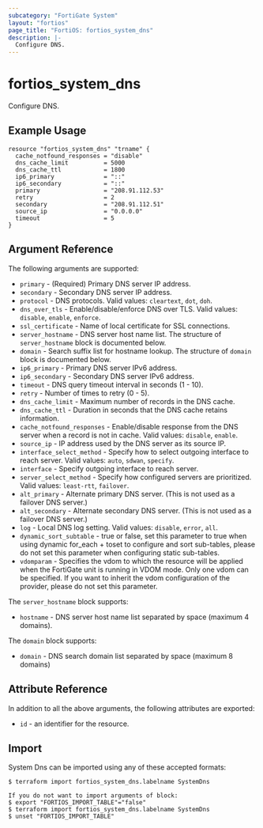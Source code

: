 ```yaml
---
subcategory: "FortiGate System"
layout: "fortios"
page_title: "FortiOS: fortios_system_dns"
description: |-
  Configure DNS.
---
```


# fortios_system_dns
Configure DNS.

## Example Usage

```hcl
resource "fortios_system_dns" "trname" {
  cache_notfound_responses = "disable"
  dns_cache_limit          = 5000
  dns_cache_ttl            = 1800
  ip6_primary              = "::"
  ip6_secondary            = "::"
  primary                  = "208.91.112.53"
  retry                    = 2
  secondary                = "208.91.112.51"
  source_ip                = "0.0.0.0"
  timeout                  = 5
}
```

## Argument Reference

The following arguments are supported:

* `primary` - (Required) Primary DNS server IP address.
* `secondary` - Secondary DNS server IP address.
* `protocol` - DNS protocols. Valid values: `cleartext`, `dot`, `doh`.
* `dns_over_tls` - Enable/disable/enforce DNS over TLS. Valid values: `disable`, `enable`, `enforce`.
* `ssl_certificate` - Name of local certificate for SSL connections.
* `server_hostname` - DNS server host name list. The structure of `server_hostname` block is documented below.
* `domain` - Search suffix list for hostname lookup. The structure of `domain` block is documented below.
* `ip6_primary` - Primary DNS server IPv6 address.
* `ip6_secondary` - Secondary DNS server IPv6 address.
* `timeout` - DNS query timeout interval in seconds (1 - 10).
* `retry` - Number of times to retry (0 - 5).
* `dns_cache_limit` - Maximum number of records in the DNS cache.
* `dns_cache_ttl` - Duration in seconds that the DNS cache retains information.
* `cache_notfound_responses` - Enable/disable response from the DNS server when a record is not in cache. Valid values: `disable`, `enable`.
* `source_ip` - IP address used by the DNS server as its source IP.
* `interface_select_method` - Specify how to select outgoing interface to reach server. Valid values: `auto`, `sdwan`, `specify`.
* `interface` - Specify outgoing interface to reach server.
* `server_select_method` - Specify how configured servers are prioritized. Valid values: `least-rtt`, `failover`.
* `alt_primary` - Alternate primary DNS server. (This is not used as a failover DNS server.)
* `alt_secondary` - Alternate secondary DNS server. (This is not used as a failover DNS server.)
* `log` - Local DNS log setting. Valid values: `disable`, `error`, `all`.
* `dynamic_sort_subtable` - true or false, set this parameter to true when using dynamic for_each + toset to configure and sort sub-tables, please do not set this parameter when configuring static sub-tables.
* `vdomparam` - Specifies the vdom to which the resource will be applied when the FortiGate unit is running in VDOM mode. Only one vdom can be specified. If you want to inherit the vdom configuration of the provider, please do not set this parameter.

The `server_hostname` block supports:

* `hostname` - DNS server host name list separated by space (maximum 4 domains).

The `domain` block supports:

* `domain` - DNS search domain list separated by space (maximum 8 domains)


## Attribute Reference

In addition to all the above arguments, the following attributes are exported:
* `id` - an identifier for the resource.

## Import

System Dns can be imported using any of these accepted formats:
```
$ terraform import fortios_system_dns.labelname SystemDns

If you do not want to import arguments of block:
$ export "FORTIOS_IMPORT_TABLE"="false"
$ terraform import fortios_system_dns.labelname SystemDns
$ unset "FORTIOS_IMPORT_TABLE"
```
